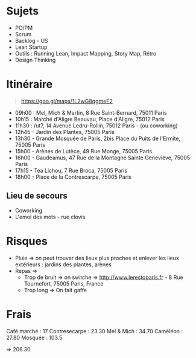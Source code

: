 # Sujets

- PO/PM
- Scrum
- Backlog - US
- Lean Startup
- Outils : Running Lean, Impact Mapping, Story Map, Rétro
- Design Thinking

# Itinéraire

> https://goo.gl/maps/1L2wG8qgmeF2

- 09h00 : Mel, Mich & Martin, 8 Rue Saint-Bernard, 75011 Paris
- 10h15 : Marché d'Aligre Beauvau, Place d'Aligre, 75012 Paris
- 11h30 : /ut7, 14 Avenue Ledru-Rollin, 75012 Paris - (ou coworking)
- 12h45 - Jardin des Plantes, 75005 Paris
- 13h30 - Grande Mosquée de Paris, 2bis Place du Puits de l'Ermite, 75005 Paris
- 15h00 - Arènes de Lutèce, 49 Rue Monge, 75005 Paris
- 16h00 - Gaudeamus, 47 Rue de la Montagne Sainte Geneviève, 75005 Paris
- 17h15 - Tea Lichou, 7 Rue Broca, 75005 Paris
- 18h00 - Place de la Contrescarpe, 75005 Paris

## Lieu de secours 
- Coworking
- L'emoi des mots - rue clovis

# Risques
- Pluie => on peut trouver des lieux plus proches et enlever les lieux extérieurs : jardins des plantes, arènes
- Repas => 
  - Trop de bruit => on switche => http://www.lerestoparis.fr - 8 Rue Tournefort, 75005 Paris, France
  - Trop long => On fait gaffe
  
 # Frais
 
 Café marché : 17
 Contresecarpe : 23.30
 Mel & Mich : 34.70
 Caméléon : 27.80
 Mosquée : 103.5
 
 => 206.30
 

